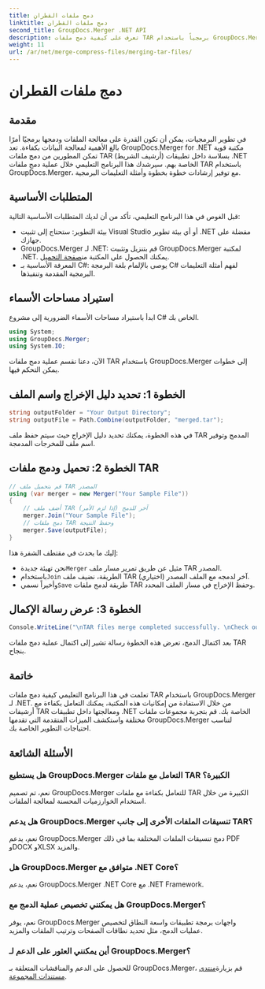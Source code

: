 ```yaml
---
title: دمج ملفات القطران
linktitle: دمج ملفات القطران
second_title: GroupDocs.Merger .NET API
description: تعرف على كيفية دمج ملفات TAR برمجياً باستخدام GroupDocs.Merger لـ .NET. اتبع دليلنا خطوة بخطوة للتعامل مع أرشيفات TAR بكفاءة.
weight: 11
url: /ar/net/merge-compress-files/merging-tar-files/
---
```


# دمج ملفات القطران

## مقدمة
في تطوير البرمجيات، يمكن أن تكون القدرة على معالجة الملفات ودمجها برمجيًا أمرًا بالغ الأهمية لمعالجة البيانات بكفاءة. تعد GroupDocs.Merger for .NET مكتبة قوية تمكن المطورين من دمج ملفات TAR (أرشيف الشريط) بسلاسة داخل تطبيقات .NET الخاصة بهم. سيرشدك هذا البرنامج التعليمي خلال عملية دمج ملفات TAR باستخدام GroupDocs.Merger، مع توفير إرشادات خطوة بخطوة وأمثلة التعليمات البرمجية.
## المتطلبات الأساسية
قبل الغوص في هذا البرنامج التعليمي، تأكد من أن لديك المتطلبات الأساسية التالية:
- بيئة التطوير: ستحتاج إلى تثبيت Visual Studio أو أي بيئة تطوير .NET مفضلة على جهازك.
-  GroupDocs.Merger لـ .NET: قم بتنزيل وتثبيت GroupDocs.Merger لمكتبة .NET. يمكنك الحصول على المكتبة من[صفحة التحميل](https://releases.groupdocs.com/merger/net/).
- المعرفة الأساسية بـ C#: يوصى بالإلمام بلغة البرمجة C# لفهم أمثلة التعليمات البرمجية المقدمة وتنفيذها.

## استيراد مساحات الأسماء
ابدأ باستيراد مساحات الأسماء الضرورية إلى مشروع C# الخاص بك.

```csharp
using System; 
using GroupDocs.Merger;
using System.IO;
```

الآن، دعنا نقسم عملية دمج ملفات TAR باستخدام GroupDocs.Merger إلى خطوات يمكن التحكم فيها.
## الخطوة 1: تحديد دليل الإخراج واسم الملف
```csharp
string outputFolder = "Your Output Directory";
string outputFile = Path.Combine(outputFolder, "merged.tar");
```
في هذه الخطوة، يمكنك تحديد دليل الإخراج حيث سيتم حفظ ملف TAR المدمج وتوفير اسم ملف للمخرجات المدمجة.
## الخطوة 2: تحميل ودمج ملفات TAR
```csharp
// قم بتحميل ملف TAR المصدر
using (var merger = new Merger("Your Sample File"))
{
    // أضف ملف TAR آخر للدمج (إذا لزم الأمر)
    merger.Join("Your Sample File");
    // دمج ملفات TAR وحفظ النتيجة
    merger.Save(outputFile);
}
```
إليك ما يحدث في مقتطف الشفرة هذا:
-  نحن تهيئة جديدة`Merger` مثيل عن طريق تمرير مسار ملف TAR المصدر.
-  باستخدام`Join` الطريقة، نضيف ملف TAR آخر لدمجه مع الملف المصدر (اختياري).
-  وأخيراً نسمي`Save` طريقة لدمج ملفات TAR وحفظ الإخراج في مسار الملف المحدد.
## الخطوة 3: عرض رسالة الإكمال
```csharp
Console.WriteLine("\nTAR files merge completed successfully. \nCheck output in {0}", outputFolder);
```
بعد اكتمال الدمج، تعرض هذه الخطوة رسالة تشير إلى اكتمال عملية دمج ملفات TAR بنجاح.

## خاتمة
تعلمت في هذا البرنامج التعليمي كيفية دمج ملفات TAR باستخدام GroupDocs.Merger لـ .NET. من خلال الاستفادة من إمكانيات هذه المكتبة، يمكنك التعامل بكفاءة مع أرشيفات TAR ومعالجتها داخل تطبيقات .NET الخاصة بك. قم بتجربة مجموعات ملفات مختلفة واستكشف الميزات المتقدمة التي تقدمها GroupDocs.Merger لتناسب احتياجات التطوير الخاصة بك.

## الأسئلة الشائعة
### هل يستطيع GroupDocs.Merger التعامل مع ملفات TAR الكبيرة؟
نعم، تم تصميم GroupDocs.Merger للتعامل بكفاءة مع ملفات TAR الكبيرة من خلال استخدام الخوارزميات المحسنة لمعالجة الملفات.
### هل يدعم GroupDocs.Merger تنسيقات الملفات الأخرى إلى جانب TAR؟
نعم، يدعم GroupDocs.Merger دمج تنسيقات الملفات المختلفة بما في ذلك PDF وDOCX وXLSX والمزيد.
### هل GroupDocs.Merger متوافق مع .NET Core؟
نعم، يدعم GroupDocs.Merger .NET Core مع .NET Framework.
### هل يمكنني تخصيص عملية الدمج مع GroupDocs.Merger؟
نعم، يوفر GroupDocs.Merger واجهات برمجة تطبيقات واسعة النطاق لتخصيص عمليات الدمج، مثل تحديد نطاقات الصفحات وترتيب الملفات والمزيد.
### أين يمكنني العثور على الدعم لـ GroupDocs.Merger؟
 للحصول على الدعم والمناقشات المتعلقة بـ GroupDocs.Merger، قم بزيارة[منتدى مستندات المجموعة](https://forum.groupdocs.com/c/merger/32).